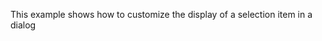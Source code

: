 This example shows how to customize the display of a selection item in a dialog

<!-- example(time-range-custom-option) -->
